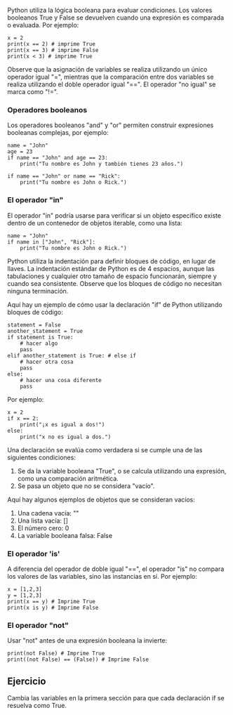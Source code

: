 Python utiliza la lógica booleana para evaluar condiciones. Los valores booleanos True y False se devuelven cuando una expresión es comparada o evaluada. Por ejemplo:

    x = 2
    print(x == 2) # imprime True
    print(x == 3) # imprime False
    print(x < 3) # imprime True

Observe que la asignación de variables se realiza utilizando un único operador igual "=", mientras que la comparación entre dos variables se realiza utilizando el doble operador igual "==". El operador "no igual" se marca como "!=".

### Operadores booleanos

Los operadores booleanos "and" y "or" permiten construir expresiones booleanas complejas, por ejemplo:

    name = "John"
    age = 23
    if name == "John" and age == 23:
        print("Tu nombre es John y también tienes 23 años.")

    if name == "John" or name == "Rick":
        print("Tu nombre es John o Rick.")

### El operador "in"

El operador "in" podría usarse para verificar si un objeto específico existe dentro de un contenedor de objetos iterable, como una lista:

    name = "John"
    if name in ["John", "Rick"]:
        print("Tu nombre es John o Rick.")

Python utiliza la indentación para definir bloques de código, en lugar de llaves. La indentación estándar de Python es de 4 espacios, aunque las tabulaciones y cualquier otro tamaño de espacio funcionarán, siempre y cuando sea consistente. Observe que los bloques de código no necesitan ninguna terminación.

Aquí hay un ejemplo de cómo usar la declaración "if" de Python utilizando bloques de código:

    statement = False
    another_statement = True
    if statement is True:
        # hacer algo
        pass
    elif another_statement is True: # else if
        # hacer otra cosa
        pass
    else:
        # hacer una cosa diferente
        pass

Por ejemplo:

    x = 2
    if x == 2:
        print("¡x es igual a dos!")
    else:
        print("x no es igual a dos.")

Una declaración se evalúa como verdadera si se cumple una de las siguientes condiciones:
1. Se da la variable booleana "True", o se calcula utilizando una expresión, como una comparación aritmética.
2. Se pasa un objeto que no se considera "vacío".

Aquí hay algunos ejemplos de objetos que se consideran vacíos:
1. Una cadena vacía: ""
2. Una lista vacía: []
3. El número cero: 0
4. La variable booleana falsa: False

### El operador 'is'

A diferencia del operador de doble igual "==", el operador "is" no compara los valores de las variables, sino las instancias en sí. Por ejemplo:

    x = [1,2,3]
    y = [1,2,3]
    print(x == y) # Imprime True
    print(x is y) # Imprime False

### El operador "not"

Usar "not" antes de una expresión booleana la invierte:

    print(not False) # Imprime True
    print((not False) == (False)) # Imprime False

Ejercicio
--------

Cambia las variables en la primera sección para que cada declaración if se resuelva como True.